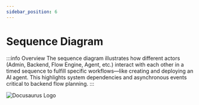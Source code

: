 ```yaml
---
sidebar_position: 6
---
```


# Sequence Diagram

:::info Overview
The sequence diagram illustrates how different actors (Admin, Backend, Flow Engine, Agent, etc.) interact with each other in a timed sequence to fulfill specific workflows—like creating and deploying an AI agent. This highlights system dependencies and asynchronous events critical to backend flow planning.
:::



![Docusaurus Logo](/img/sequence-diagram.png)